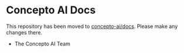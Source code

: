 # Concepto AI Docs

This repository has been moved to [concepto-ai/docs](https://github.com/concepto-ai/docs). Please make any changes there.

- The Concepto AI Team
